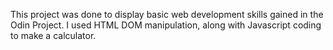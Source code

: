 This project was done to display basic web development skills gained in the Odin Project. I used HTML DOM manipulation, along with Javascript coding to make a calculator.